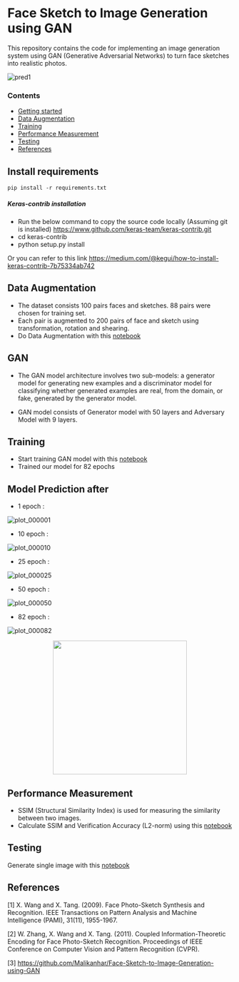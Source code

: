 # Face Sketch to Image Generation using GAN

This repository contains the code for implementing an image generation system using GAN (Generative Adversarial Networks) to turn face sketches into realistic photos. 

![pred1](https://user-images.githubusercontent.com/81929600/166057437-e5724864-daa0-42c0-9fcb-9dfdd8b2de2c.jpeg)



### Contents
* [Getting started](#install-requirements)
* [Data Augmentation](#data-augmentation)
* [Training](#training)
* [Performance Measurement](#performance-measurement)
* [Testing](#testing)
* [References](#references)

## Install requirements
```
pip install -r requirements.txt
```

##### Keras-contrib installation
-  Run the below command to copy the source code locally (Assuming git is installed)
https://www.github.com/keras-team/keras-contrib.git
- cd keras-contrib
- python setup.py install

Or you can refer to this link https://medium.com/@kegui/how-to-install-keras-contrib-7b75334ab742

## Data Augmentation
 - The dataset consists 100 pairs faces and sketches. 88 pairs were chosen for training set.
 - Each pair is augmented to 200 pairs of face and sketch using transformation, rotation and shearing.
 - Do Data Augmentation with this [notebook](https://github.com/naveenvenk17/Face-Generation-from-Sketch/blob/main/Data%20Augmentation.ipynb)

## GAN
 - The GAN model architecture involves two sub-models: a generator model for generating new examples and a discriminator model for classifying whether generated examples are real, from the domain, or fake, generated by the generator model.

 - GAN model consists of Generator model with 50 layers and Adversary Model with 9 layers.

## Training

 - Start training GAN model with this [notebook](https://github.com/naveenvenk17/Face-Generation-from-Sketch/blob/main/GAN.ipynb)
 - Trained our model for 82 epochs

## Model Prediction after 
 
 -  1 epoch : 

![plot_000001](https://user-images.githubusercontent.com/81929600/166057574-05df5aba-991a-4752-862d-80c59799f038.png)


 -  10 epoch : 

![plot_000010](https://user-images.githubusercontent.com/81929600/166057595-2b1ae3b3-d838-4dc5-8742-9e3bcaf4f9ec.png)


 - 25 epoch : 

![plot_000025](https://user-images.githubusercontent.com/81929600/166057612-35dcc005-788d-472f-aa35-f98b820267d3.png)

 -  50 epoch : 
 
![plot_000050](https://user-images.githubusercontent.com/81929600/166057626-ad2cd34a-1670-432c-8ebd-fe976da68a69.png)


 -  82 epoch : 

![plot_000082](https://user-images.githubusercontent.com/81929600/166057641-28b5cc54-2a70-4749-b1e1-e308bf832331.png)

<p align="center">
  <img width="300" height="300" src="https://user-images.githubusercontent.com/81929600/166057641-28b5cc54-2a70-4749-b1e1-e308bf832331.png">
</p>


## Performance Measurement
 - SSIM (Structural Similarity Index) is used for measuring the similarity between two images.
 - Calculate SSIM and Verification Accuracy (L2-norm) using this [notebook](https://github.com/naveenvenk17/Face-Generation-from-Sketch/blob/main/Compute%20SSIM%20and%20L2-norm.ipynb)

## Testing
Generate single image with this [notebook](https://github.com/naveenvenk17/Face-Generation-from-Sketch/blob/main/Testing.ipynb)

## References
<a id="1">[1]</a> 
X. Wang and X. Tang. (2009).
Face Photo-Sketch Synthesis and Recognition. 
IEEE Transactions on Pattern Analysis and Machine Intelligence (PAMI), 31(11), 1955-1967.

<a id="2">[2]</a>
W. Zhang, X. Wang and X. Tang. (2011).
Coupled Information-Theoretic Encoding for Face Photo-Sketch Recognition.
Proceedings of IEEE Conference on Computer Vision and Pattern Recognition (CVPR).

<a id="3">[3]</a>
https://github.com/Malikanhar/Face-Sketch-to-Image-Generation-using-GAN
